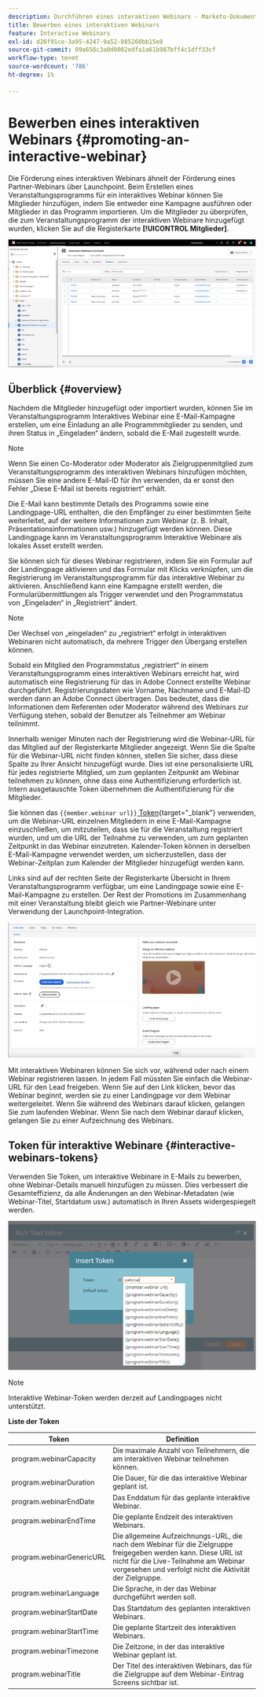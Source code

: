 ```yaml
---
description: Durchführen eines interaktiven Webinars - Marketo-Dokumente - Produktdokumentation
title: Bewerben eines interaktiven Webinars
feature: Interactive Webinars
exl-id: d26f91ce-3a95-4247-9a52-085260bb15e8
source-git-commit: 09a656c3a0d0002edfa1a61b987bff4c1dff33cf
workflow-type: tm+mt
source-wordcount: '786'
ht-degree: 1%

---
```


# Bewerben eines interaktiven Webinars {#promoting-an-interactive-webinar}

Die Förderung eines interaktiven Webinars ähnelt der Förderung eines Partner-Webinars über Launchpoint. Beim Erstellen eines Veranstaltungsprogramms für ein interaktives Webinar können Sie Mitglieder hinzufügen, indem Sie entweder eine Kampagne ausführen oder Mitglieder in das Programm importieren. Um die Mitglieder zu überprüfen, die zum Veranstaltungsprogramm der interaktiven Webinare hinzugefügt wurden, klicken Sie auf die Registerkarte **[!UICONTROL Mitglieder]**.

![](assets/promoting-an-interactive-webinar-1.png)

## Überblick {#overview}

Nachdem die Mitglieder hinzugefügt oder importiert wurden, können Sie im Veranstaltungsprogramm Interaktives Webinar eine E-Mail-Kampagne erstellen, um eine Einladung an alle Programmmitglieder zu senden, und ihren Status in „Eingeladen“ ändern, sobald die E-Mail zugestellt wurde.

>[!NOTE]
>
>Wenn Sie einen Co-Moderator oder Moderator als Zielgruppenmitglied zum Veranstaltungsprogramm des interaktiven Webinars hinzufügen möchten, müssen Sie eine andere E-Mail-ID für ihn verwenden, da er sonst den Fehler „Diese E-Mail ist bereits registriert“ erhält.

Die E-Mail kann bestimmte Details des Programms sowie eine Landingpage-URL enthalten, die den Empfänger zu einer bestimmten Seite weiterleitet, auf der weitere Informationen zum Webinar (z. B. Inhalt, Präsentationsinformationen usw.) hinzugefügt werden können. Diese Landingpage kann im Veranstaltungsprogramm Interaktive Webinare als lokales Asset erstellt werden.

Sie können sich für dieses Webinar registrieren, indem Sie ein Formular auf der Landingpage aktivieren und das Formular mit Klicks verknüpfen, um die Registrierung im Veranstaltungsprogramm für das interaktive Webinar zu aktivieren. Anschließend kann eine Kampagne erstellt werden, die Formularübermittlungen als Trigger verwendet und den Programmstatus von „Eingeladen“ in „Registriert“ ändert.

>[!NOTE]
>
>Der Wechsel von „eingeladen“ zu „registriert“ erfolgt in interaktiven Webinaren nicht automatisch, da mehrere Trigger den Übergang erstellen können.

Sobald ein Mitglied den Programmstatus „registriert“ in einem Veranstaltungsprogramm eines interaktiven Webinars erreicht hat, wird automatisch eine Registrierung für das in Adobe Connect erstellte Webinar durchgeführt. Registrierungsdaten wie Vorname, Nachname und E-Mail-ID werden dann an Adobe Connect übertragen. Das bedeutet, dass die Informationen dem Referenten oder Moderator während des Webinars zur Verfügung stehen, sobald der Benutzer als Teilnehmer am Webinar teilnimmt.

Innerhalb weniger Minuten nach der Registrierung wird die Webinar-URL für das Mitglied auf der Registerkarte Mitglieder angezeigt. Wenn Sie die Spalte für die Webinar-URL nicht finden können, stellen Sie sicher, dass diese Spalte zu Ihrer Ansicht hinzugefügt wurde. Dies ist eine personalisierte URL für jedes registrierte Mitglied, um zum geplanten Zeitpunkt am Webinar teilnehmen zu können, ohne dass eine Authentifizierung erforderlich ist. Intern ausgetauschte Token übernehmen die Authentifizierung für die Mitglieder.

Sie können das `{{member.webinar url}}`[ Token](/help/marketo/product-docs/demand-generation/landing-pages/personalizing-landing-pages/tokens-overview.md){target="_blank"} verwenden, um die Webinar-URL einzelnen Mitgliedern in eine E-Mail-Kampagne einzuschließen, um mitzuteilen, dass sie für die Veranstaltung registriert wurden, und um die URL der Teilnahme zu verwenden, um zum geplanten Zeitpunkt in das Webinar einzutreten. Kalender-Token können in derselben E-Mail-Kampagne verwendet werden, um sicherzustellen, dass der Webinar-Zeitplan zum Kalender der Mitglieder hinzugefügt werden kann.

Links sind auf der rechten Seite der Registerkarte Übersicht in Ihrem Veranstaltungsprogramm verfügbar, um eine Landingpage sowie eine E-Mail-Kampagne zu erstellen. Der Rest der Promotions im Zusammenhang mit einer Veranstaltung bleibt gleich wie Partner-Webinare unter Verwendung der Launchpoint-Integration.

![](assets/promoting-an-interactive-webinar-2.png)

Mit interaktiven Webinaren können Sie sich vor, während oder nach einem Webinar registrieren lassen. In jedem Fall müssten Sie einfach die Webinar-URL für den Lead freigeben. Wenn Sie auf den Link klicken, bevor das Webinar beginnt, werden sie zu einer Landingpage vor dem Webinar weitergeleitet. Wenn Sie während des Webinars darauf klicken, gelangen Sie zum laufenden Webinar. Wenn Sie nach dem Webinar darauf klicken, gelangen Sie zu einer Aufzeichnung des Webinars.

## Token für interaktive Webinare {#interactive-webinars-tokens}

Verwenden Sie Token, um interaktive Webinare in E-Mails zu bewerben, ohne Webinar-Details manuell hinzufügen zu müssen. Dies verbessert die Gesamteffizienz, da alle Änderungen an den Webinar-Metadaten (wie Webinar-Titel, Startdatum usw.) automatisch in Ihren Assets widergespiegelt werden.

![](assets/promoting-an-interactive-webinar-3.png)

>[!NOTE]
>
>Interaktive Webinar-Token werden derzeit auf Landingpages nicht unterstützt.

**Liste der Token**

<table><thead>
  <tr>
    <th>Token</th>
    <th>Definition</th>
  </tr></thead>
<tbody>
  <tr>
    <td>program.webinarCapacity</td>
    <td>Die maximale Anzahl von Teilnehmern, die am interaktiven Webinar teilnehmen können.</td>
  </tr>
  <tr>
    <td>program.webinarDuration</td>
    <td>Die Dauer, für die das interaktive Webinar geplant ist.</td>
  </tr>
  <tr>
    <td>program.webinarEndDate</td>
    <td>Das Enddatum für das geplante interaktive Webinar.</td>
  </tr>
  <tr>
    <td>program.webinarEndTime</td>
    <td>Die geplante Endzeit des interaktiven Webinars.</td>
  </tr>
  <tr>
    <td>program.webinarGenericURL</td>
    <td>Die allgemeine Aufzeichnungs-URL, die nach dem Webinar für die Zielgruppe freigegeben werden kann. Diese URL ist nicht für die Live-Teilnahme am Webinar vorgesehen und verfolgt nicht die Aktivität der Zielgruppe.</td>
  </tr>
  <tr>
    <td>program.webinarLanguage</td>
    <td>Die Sprache, in der das Webinar durchgeführt werden soll.</td>
  </tr>
  <tr>
    <td>program.webinarStartDate</td>
    <td>Das Startdatum des geplanten interaktiven Webinars.</td>
  </tr>
  <tr>
    <td>program.webinarStartTime</td>
    <td>Die geplante Startzeit des interaktiven Webinars.</td>
  </tr>
  <tr>
    <td>program.webinarTimezone</td>
    <td>Die Zeitzone, in der das interaktive Webinar geplant ist.</td>
  </tr>
  <tr>
    <td>program.webinarTitle</td>
    <td>Der Titel des interaktiven Webinars, das für die Zielgruppe auf dem Webinar-Eintrag Screens sichtbar ist.</td>
  </tr>
</tbody></table>
